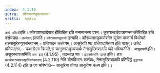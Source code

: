 ```yaml
---
index:  4.1.19
sutra:  कौरव्यमाण्डूकाभ्याञ्च
vritti:  nyasa
---
```


`कथं कौरवी`इति। कौरव्यशब्दादेवात्र हीब्विहित इति मन्यमानस्य प्रश्नः। कुरुशब्दादेवात्राणन्तान्ङीब्विहित इति दर्शयन्नाह--`तस्येदम्` इत्यादि।
`कौरव्यमाण्डूकयोः` इत्यादि। कौरव्यमाण्डूकयोरनेन सूत्रेण यत्कार्यं विधीयते तस्यासुरेरप्युपसंख्यानम् = प्रतिपादनं कर्त्तव्यम्। आसुरेरपि ष्फः प्रतिपादयितव्य इति यावत्। तत्रेदं प्रतिपादनम्-- चकारोऽत्र क्रियते,स चानुक्तसमुच्चयार्थः तेनासुरिशब्दादपि ष्फो भविष्यतीति। `आसुरायणी`इति। असुरस्यापत्यमिति `अत इञ्` (4.1.95) , तदन्तात् ष्फः। `इञश्चेत्यणि प्राप्ते` इति। तत्र `प्रस्थोत्तरपदपलद्यादिकोपदादण्` (4.2.110) नेति योगविभागः कर्त्तव्यः, तेनासुरिशब्दादपि प्रतिषिद्धे `वृद्धाच्छः` (4.2.114) इति छ एव भविष्यति-- आसुरिणा प्रोक्त आसुरीयः कल्प इति।।


